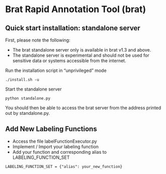 # Brat Rapid Annotation Tool (brat) #

## Quick start installation: standalone server ##

First, please note the following:

- The brat standalone server only is available in brat v1.3 and above.
- The standalone server is experimental and should not be used for sensitive data or systems accessible from the internet.


Run the installation script in “unprivileged” mode

    ./install.sh -u

Start the standalone server

    python standalone.py


You should then be able to access the brat server from the address printed out by standalone.py.

## Add New Labeling Functions

- Access the file labelFunctionExecutor.py
- Implement / Import your labeling function
- Add your function and corresponding alias to LABELING_FUNCTION_SET

```
LABELING_FUNCTION_SET = {"alias": your_new_function}
```